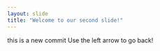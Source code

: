 ```yaml
---
layout: slide
title: "Welcome to our second slide!"
---
```

this is a new commit
Use the left arrow to go back!
